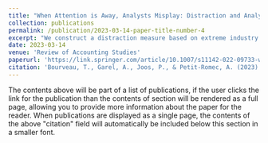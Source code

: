 ```yaml
---
title: "When Attention is Away, Analysts Misplay: Distraction and Analyst Forecast Performance"
collection: publications
permalink: /publication/2023-03-14-paper-title-number-4
excerpt: "We construct a distraction measure based on extreme industry returns to gauge whether analysts’ attention is away from certain stocks under coverage. We find that temporarily distracted analysts make less accurate forecasts, revise forecasts less frequently, and publish less informative forecast revisions, relative to undistracted analysts. Further, at the firm level, analyst distraction carries real negative externalities by increasing information asymmetry for stocks that suffer from a larger extent of analyst distraction during a given quarter. Our findings thus augment our understanding of the determinants and effects of analyst effort allocation and broaden the literature on distraction and information spillover in financial markets."
date: 2023-03-14
venue: 'Review of Accounting Studies'
paperurl: 'https://link.springer.com/article/10.1007/s11142-022-09733-w'
citation: 'Bourveau, T., Garel, A., Joos, P., & Petit-Romec, A. (2023). When attention is away, analysts misplay: distraction and analyst forecast performance. Review of Accounting Studies, 29(1), 916-958.'
---
```


The contents above will be part of a list of publications, if the user clicks the link for the publication than the contents of section will be rendered as a full page, allowing you to provide more information about the paper for the reader. When publications are displayed as a single page, the contents of the above "citation" field will automatically be included below this section in a smaller font.
